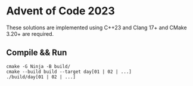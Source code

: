 # Advent of Code 2023

These solutions are implemented using C++23 and Clang 17+ and CMake 3.20+ are required.

## Compile && Run

```shell
cmake -G Ninja -B build/
cmake --build build --target day[01 | 02 | ...]
./build/day[01 | 02 | ...]
```
